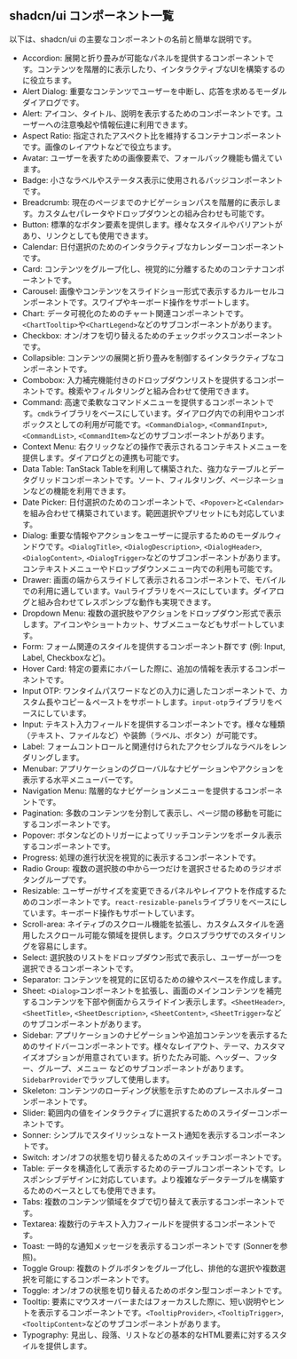 
## shadcn/ui コンポーネント一覧

以下は、shadcn/ui の主要なコンポーネントの名前と簡単な説明です。

- Accordion: 展開と折り畳みが可能なパネルを提供するコンポーネントです。コンテンツを階層的に表示したり、インタラクティブなUIを構築するのに役立ちます。
- Alert Dialog: 重要なコンテンツでユーザーを中断し、応答を求めるモーダルダイアログです。
- Alert: アイコン、タイトル、説明を表示するためのコンポーネントです。ユーザーへの注意喚起や情報伝達に利用できます。
- Aspect Ratio: 指定されたアスペクト比を維持するコンテナコンポーネントです。画像のレイアウトなどで役立ちます。
- Avatar: ユーザーを表すための画像要素で、フォールバック機能も備えています。
- Badge: 小さなラベルやステータス表示に使用されるバッジコンポーネントです。
- Breadcrumb: 現在のページまでのナビゲーションパスを階層的に表示します。カスタムセパレータやドロップダウンとの組み合わせも可能です。
- Button: 標準的なボタン要素を提供します。様々なスタイルやバリアントがあり、リンクとしても使用できます。
- Calendar: 日付選択のためのインタラクティブなカレンダーコンポーネントです。
- Card: コンテンツをグループ化し、視覚的に分離するためのコンテナコンポーネントです。
- Carousel: 画像やコンテンツをスライドショー形式で表示するカルーセルコンポーネントです。スワイプやキーボード操作をサポートします。
- Chart: データ可視化のためのチャート関連コンポーネントです。`<ChartTooltip>`や`<ChartLegend>`などのサブコンポーネントがあります。
- Checkbox: オン/オフを切り替えるためのチェックボックスコンポーネントです。
- Collapsible: コンテンツの展開と折り畳みを制御するインタラクティブなコンポーネントです。
- Combobox: 入力補完機能付きのドロップダウンリストを提供するコンポーネントです。検索やフィルタリングと組み合わせて使用できます。
- Command: 高速で柔軟なコマンドメニューを提供するコンポーネントです。`cmdk`ライブラリをベースにしています。ダイアログ内での利用やコンボボックスとしての利用が可能です。`<CommandDialog>`, `<CommandInput>`, `<CommandList>`, `<CommandItem>`などのサブコンポーネントがあります。
- Context Menu: 右クリックなどの操作で表示されるコンテキストメニューを提供します。ダイアログとの連携も可能です。
- Data Table: TanStack Tableを利用して構築された、強力なテーブルとデータグリッドコンポーネントです。ソート、フィルタリング、ページネーションなどの機能を利用できます。
- Date Picker: 日付選択のためのコンポーネントで、`<Popover>`と`<Calendar>`を組み合わせて構築されています。範囲選択やプリセットにも対応しています。
- Dialog: 重要な情報やアクションをユーザーに提示するためのモーダルウィンドウです。`<DialogTitle>`, `<DialogDescription>`, `<DialogHeader>`, `<DialogContent>`, `<DialogTrigger>`などのサブコンポーネントがあります。コンテキストメニューやドロップダウンメニュー内での利用も可能です。
- Drawer: 画面の端からスライドして表示されるコンポーネントで、モバイルでの利用に適しています。`Vaul`ライブラリをベースにしています。ダイアログと組み合わせてレスポンシブな動作も実現できます。
- Dropdown Menu: 複数の選択肢やアクションをドロップダウン形式で表示します。アイコンやショートカット、サブメニューなどもサポートしています。
- Form: フォーム関連のスタイルを提供するコンポーネント群です (例: Input, Label, Checkboxなど)。
- Hover Card: 特定の要素にホバーした際に、追加の情報を表示するコンポーネントです。
- Input OTP: ワンタイムパスワードなどの入力に適したコンポーネントで、カスタム長やコピー＆ペーストをサポートします。`input-otp`ライブラリをベースにしています。
- Input: テキスト入力フィールドを提供するコンポーネントです。様々な種類（テキスト、ファイルなど）や装飾（ラベル、ボタン）が可能です。
- Label: フォームコントロールと関連付けられたアクセシブルなラベルをレンダリングします。
- Menubar: アプリケーションのグローバルなナビゲーションやアクションを表示する水平メニューバーです。
- Navigation Menu: 階層的なナビゲーションメニューを提供するコンポーネントです。
- Pagination: 多数のコンテンツを分割して表示し、ページ間の移動を可能にするコンポーネントです。
- Popover: ボタンなどのトリガーによってリッチコンテンツをポータル表示するコンポーネントです。
- Progress: 処理の進行状況を視覚的に表示するコンポーネントです。
- Radio Group: 複数の選択肢の中から一つだけを選択させるためのラジオボタングループです。
- Resizable: ユーザーがサイズを変更できるパネルやレイアウトを作成するためのコンポーネントです。`react-resizable-panels`ライブラリをベースにしています。キーボード操作もサポートしています。
- Scroll-area: ネイティブのスクロール機能を拡張し、カスタムスタイルを適用したスクロール可能な領域を提供します。クロスブラウザでのスタイリングを容易にします。
- Select: 選択肢のリストをドロップダウン形式で表示し、ユーザーが一つを選択できるコンポーネントです。
- Separator: コンテンツを視覚的に区切るための線やスペースを作成します。
- Sheet: `<Dialog>`コンポーネントを拡張し、画面のメインコンテンツを補完するコンテンツを下部や側面からスライドイン表示します。`<SheetHeader>`, `<SheetTitle>`, `<SheetDescription>`, `<SheetContent>`, `<SheetTrigger>`などのサブコンポーネントがあります。
- Sidebar: アプリケーションのナビゲーションや追加コンテンツを表示するためのサイドバーコンポーネントです。様々なレイアウト、テーマ、カスタマイズオプションが用意されています。折りたたみ可能、ヘッダー、フッター、グループ、メニュー などのサブコンポーネントがあります。`SidebarProvider`でラップして使用します。
- Skeleton: コンテンツのローディング状態を示すためのプレースホルダーコンポーネントです。
- Slider: 範囲内の値をインタラクティブに選択するためのスライダーコンポーネントです。
- Sonner: シンプルでスタイリッシュなトースト通知を表示するコンポーネントです。
- Switch: オン/オフの状態を切り替えるためのスイッチコンポーネントです。
- Table: データを構造化して表示するためのテーブルコンポーネントです。レスポンシブデザインに対応しています。より複雑なデータテーブルを構築するためのベースとしても使用できます。
- Tabs: 複数のコンテンツ領域をタブで切り替えて表示するコンポーネントです。
- Textarea: 複数行のテキスト入力フィールドを提供するコンポーネントです。
- Toast: 一時的な通知メッセージを表示するコンポーネントです (Sonnerを参照)。
- Toggle Group: 複数のトグルボタンをグループ化し、排他的な選択や複数選択を可能にするコンポーネントです。
- Toggle: オン/オフの状態を切り替えるためのボタン型コンポーネントです。
- Tooltip: 要素にマウスオーバーまたはフォーカスした際に、短い説明やヒントを表示するコンポーネントです。`<TooltipProvider>`, `<TooltipTrigger>`, `<TooltipContent>`などのサブコンポーネントがあります。
- Typography: 見出し、段落、リストなどの基本的なHTML要素に対するスタイルを提供します。
